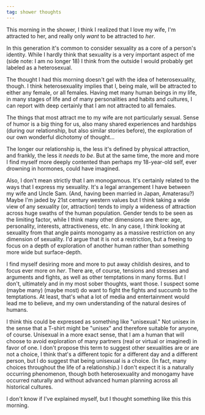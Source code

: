 ```yaml
---
tag: shower thoughts
---
```


This morning in the shower, I think I realized that I love my wife, I'm
attracted to her, and really only _want_ to be attracted to _her_.

In this generation it's common to consider sexuality as a core of a person's
identity. While I hardly think that sexuality is a very important aspect of me
(side note: I am no longer 18) I think from the outside I would probably get
labeled as a heterosexual.

The thought I had this morning doesn't gel with the idea of heterosexuality,
though. I think heterosexuality implies that I, being male, will be attracted
to either any female, or all females. Having met many human beings in my life,
in many stages of life and of many personalities and habits and cultures, I can
report with deep certainly that I am not attracted to all females.

The things that most attract me to my wife are not particularly sexual. Sense
of humor is a big thing for us, also many shared experiences and hardships
(during our relationship, but also similar stories before), the exploration of
our own wonderful dichotomy of thought...

The longer our relationship is, the less it's defined by physical attraction,
and frankly, the less it _needs to be_. But at the same time, the more and more
I find myself more deeply contented than perhaps my 18-year-old self, ever
drowning in hormones, could have imagined.

Also, I don't mean strictly that I am monogamous. It's certainly related to the
ways that I express my sexuality. It's a legal arrangement I have between my
wife and Uncle Sam. (And, having been married in Japan, Amaterasu?) Maybe I'm
jaded by 21st century western values but I think taking a wide view of any
sexuality (or, attraction) tends to imply a wideness of attraction across huge
swaths of the human population. Gender tends to be seen as the limiting factor,
while I think many other dimensions are there: age, personality, interests,
attractiveness, etc. In any case, I think looking at sexuality from that angle
paints monogamy as a massive restriction on any dimension of sexuality. I'd
argue that it is not a restriction, but a freeing to focus on a depth of
exploration of another human rather than something more wide but surface-depth.

I find myself desiring more and more to put away childish desires, and to focus
ever more on _her_. There are, of course, tensions and stresses and arguments and
fights, as well as other temptations in many forms. But I don't, ultimately and
in my most sober thoughts, want those. I suspect some (maybe many) (maybe most)
do want to fight the fights and succumb to the temptations. At least, that's
what a lot of media and entertainment would lead me to believe, and my own
understanding of the natural desires of humans.

I think this could be expressed as something like "unisexual." Not unisex in
the sense that a T-shirt might be "unisex" and therefore suitable for anyone,
of course. Unisexual in a more exact sense, that I am a human that will choose
to avoid exploration of many partners (real or virtual or imagined) in favor of
one. I don't propose this term to suggest other sexualities are or are not a
choice, I think that's a different topic for a different day and a different
person, but I do suggest that being unisexual is a choice. (In fact, many
choices throughout the life of a relationship.) I don't expect it is a naturally
occurring phenomenon, though both heterosexuality and monogamy have occurred
naturally and without advanced human planning across all historical cultures.

I don't know if I've explained myself, but I thought something like this this
morning.

